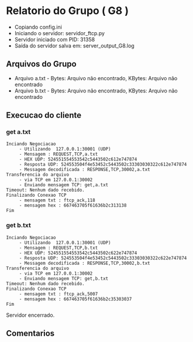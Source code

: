 # Relatorio do Grupo ( G8 )

 - Copiando config.ini
- Iniciando o servidor: servidor_ftcp.py
 - Servidor iniciado com PID: 31358
 - Saída do servidor salva em: server_output_G8.log

## Arquivos do Grupo

- Arquivo a.txt - Bytes: Arquivo não encontrado, KBytes: Arquivo não encontrado
- Arquivo b.txt - Bytes: Arquivo não encontrado, KBytes: Arquivo não encontrado

## Execucao do cliente

### get a.txt
```
Inciando Negociacao
	 - Utilizando  127.0.0.1:30001 (UDP)
	 - Mensagem : REQUEST,TCP,a.txt
	 - HEX UDP: 524551554553542c5443502c612e747874
	 - Resposta UDP: 524553504f4e53452c5443502c33303030322c612e747874
	 - Messagem decodificada : RESPONSE,TCP,30002,a.txt
Transferencia do arquivo
	 - via TCP em 127.0.0.1:30002
	 - Enviando mensagem TCP: get,a.txt
Timeout: Nenhum dado recebido.
Finalizando Conexao TCP
	 - mensagem txt : ftcp_ack,118
	 - mensagem hex : 667463705f61636b2c313138
Fim
```
### get b.txt
```
Inciando Negociacao
	 - Utilizando  127.0.0.1:30001 (UDP)
	 - Mensagem : REQUEST,TCP,b.txt
	 - HEX UDP: 524551554553542c5443502c622e747874
	 - Resposta UDP: 524553504f4e53452c5443502c33303030322c622e747874
	 - Messagem decodificada : RESPONSE,TCP,30002,b.txt
Transferencia do arquivo
	 - via TCP em 127.0.0.1:30002
	 - Enviando mensagem TCP: get,b.txt
Timeout: Nenhum dado recebido.
Finalizando Conexao TCP
	 - mensagem txt : ftcp_ack,5007
	 - mensagem hex : 667463705f61636b2c35303037
Fim
```
Servidor encerrado.

## Comentarios
